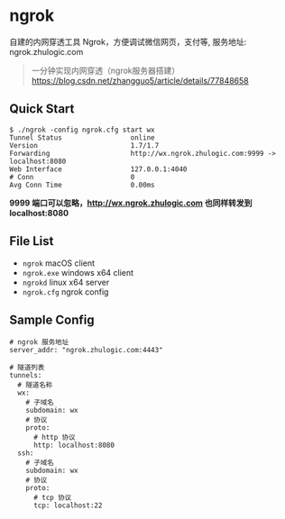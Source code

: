 # ngrok

自建的内网穿透工具 Ngrok，方便调试微信网页，支付等, 服务地址: ngrok.zhulogic.com

> 一分钟实现内网穿透（ngrok服务器搭建） https://blog.csdn.net/zhangguo5/article/details/77848658

## Quick Start

```
$ ./ngrok -config ngrok.cfg start wx
Tunnel Status                 online
Version                       1.7/1.7
Forwarding                    http://wx.ngrok.zhulogic.com:9999 -> localhost:8080
Web Interface                 127.0.0.1:4040
# Conn                        0
Avg Conn Time                 0.00ms
```

**9999 端口可以忽略，http://wx.ngrok.zhulogic.com 也同样转发到 localhost:8080**

## File List

- `ngrok` macOS client
- `ngrok.exe` windows x64 client
- `ngrokd` linux x64 server
- `ngrok.cfg` ngrok config

## Sample Config

```
# ngrok 服务地址
server_addr: "ngrok.zhulogic.com:4443"

# 隧道列表
tunnels:
  # 隧道名称
  wx:
    # 子域名
    subdomain: wx
    # 协议
    proto:
      # http 协议
      http: localhost:8080
  ssh:
    # 子域名
    subdomain: wx
    # 协议
    proto:
      # tcp 协议
      tcp: localhost:22
```
